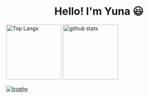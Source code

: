<h1 align="center">Hello!  I'm Yuna 😃</h1>

<p align="left"> 
  <img alt="Top Langs" height="150px" src="https://github-readme-stats.vercel.app/api/top-langs/?username=yuna096740&layout=compact&show_icons=true&theme=dark" />
  <img alt="github stats" height="150px" src="https://github-readme-stats.vercel.app/api?username=yuna096740&theme=dark&show_icons=ture" />
</p>

[![trophy](https://github-profile-trophy.vercel.app/?username=yuna096740&theme=dark_lover&column=7
)](https://github.com/ryo-ma/github-profile-trophy)
